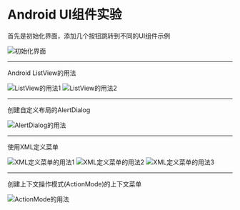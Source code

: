# Android UI组件实验
首先是初始化界面，添加几个按钮跳转到不同的UI组件示例  

![初始化界面](https://github.com/blizzardcheng/fjnu_andriod/blob/master/UI/picture/main.png)
***
Android ListView的用法

![ListView的用法1](https://github.com/blizzardcheng/fjnu_andriod/blob/master/UI/picture/listview.png)
![ListView的用法2](https://github.com/blizzardcheng/fjnu_andriod/blob/master/UI/picture/listviewselected.png)
***
创建自定义布局的AlertDialog

![AlertDialog的用法](https://github.com/blizzardcheng/fjnu_andriod/blob/master/UI/picture/alert.png)
***
使用XML定义菜单

![XML定义菜单的用法1](https://github.com/blizzardcheng/fjnu_andriod/blob/master/UI/picture/xml1.png)
![XML定义菜单的用法2](https://github.com/blizzardcheng/fjnu_andriod/blob/master/UI/picture/xml2.png)
![XML定义菜单的用法3](https://github.com/blizzardcheng/fjnu_andriod/blob/master/UI/picture/xml3.png)
***
创建上下文操作模式(ActionMode)的上下文菜单

![ActionMode的用法](https://github.com/blizzardcheng/fjnu_andriod/blob/master/UI/picture/ActionMode.png)
